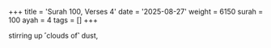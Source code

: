 +++
title = 'Surah 100, Verses 4'
date = '2025-08-27'
weight = 6150
surah = 100
ayah = 4
tags = []
+++

stirring up ˹clouds of˺ dust,